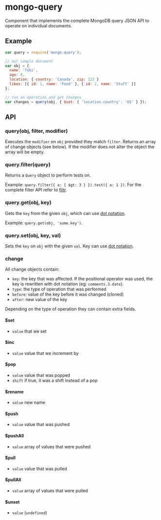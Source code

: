 
# mongo-query

Component that implements the complete MongoDB query JSON API to operate
on individual documents.

## Example

```js
var query = require('mongo-query');

// our sample document
var obj = {
  name: 'Tobi',
  age: 8,
  location: { country: 'Canada', zip: 123 }
  likes: [{ id: 1, name: 'Food' }, { id: 2, name: 'Stuff' }]
};

// run an operation and get changes
var changes = query(obj, { $set: { 'location.country': 'US' } });
```

## API

### query(obj, filter, modifier)

  Executes the `modifier` on `obj` provided they match `filter`.
  Returns an array of change objects (see below). If the modifier does
  not alter the object the array will be empty.

### query.filter(query)

  Returns a `Query` object to perform tests on.

  Example: `query.filter({ a: { $gt: 3 } }).test({ a: 1 })`. For the
  complete filter API refer to
  [filtr](https://github.com/logicalparadox/filtr/).

### query.get(obj, key)

  Gets the `key` from the given `obj`, which can use [dot
  notation](http://www.mongodb.org/display/DOCS/Dot+Notation+(Reaching+into+Objects)).

  Example: `query.get(obj, 'some.key')`.

### query.set(obj, key, val)

  Sets the `key` on `obj` with the given `val`. Key can use [dot
  notation](http://www.mongodb.org/display/DOCS/Dot+Notation+(Reaching+into+Objects)).

### change

  All change objects contain:
  - `key`: the key that was affected. If the positional operator was used,
    the key is rewritten with dot notation (eg: `comments.3.date`).
  - `type`: the type of operation that was performed
  - `before`: value of the key before it was changed (cloned)
  - `after`: new value of the key

  Depending on the type of operation they can contain extra fields.

#### $set

  - `value` that we set

#### $inc

  - `value` value that we increment by

#### $pop

  - `value` value that was popped
  - `shift` if true, it was a shift instead of a pop

#### $rename

  - `value` new name

#### $push

  - `value` value that was pushed

#### $pushAll

  - `value` array of values that were pushed

#### $pull

  - `value` value that was pulled

#### $pullAll

  - `value` array of values that were pulled

#### $unset

  - `value` (`undefined`)
